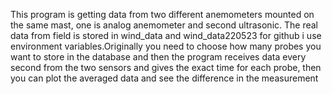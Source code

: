 This program is getting data from two different anemometers mounted on the same mast, one is analog anemometer and second ultrasonic.
The real data from field is stored in wind_data and wind_data220523 for github i use environment variables.Originally you need to choose how many probes you want to store in the database
and then the program receives data every second from the two sensors and gives the exact time for each probe, then you can plot the averaged data and see the difference in the measurement
